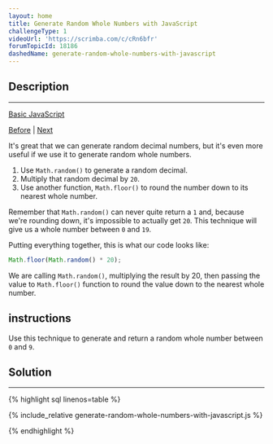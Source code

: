 ```yaml
---
layout: home
title: Generate Random Whole Numbers with JavaScript
challengeType: 1
videoUrl: 'https://scrimba.com/c/cRn6bfr'
forumTopicId: 18186
dashedName: generate-random-whole-numbers-with-javascript
---
```


<div class="row">
<div class="columnStmt" markdown="1">

## Description
------

[Basic JavaScript](../basic-javascript/README.html) 

[Before](./generate-random-fractions-with-javascript.md)  | [Next](./generate-random-whole-numbers-within-a-range.md) 

It's great that we can generate random decimal numbers, but it's even more useful if we use it to generate random whole numbers.

<ol><li>Use <code>Math.random()</code> to generate a random decimal.</li><li>Multiply that random decimal by <code>20</code>.</li><li>Use another function, <code>Math.floor()</code> to round the number down to its nearest whole number.</li></ol>

Remember that `Math.random()` can never quite return a `1` and, because we're rounding down, it's impossible to actually get `20`. This technique will give us a whole number between `0` and `19`.

Putting everything together, this is what our code looks like:

```js
Math.floor(Math.random() * 20);
```

We are calling `Math.random()`, multiplying the result by 20, then passing the value to `Math.floor()` function to round the value down to the nearest whole number.

##  instructions 

Use this technique to generate and return a random whole number between `0` and `9`.

</div>
<div class="columnSol" markdown="1">

## Solution
------

{% highlight sql linenos=table %}

{% include_relative generate-random-whole-numbers-with-javascript.js %}

{% endhighlight %}

</div>
</div>


